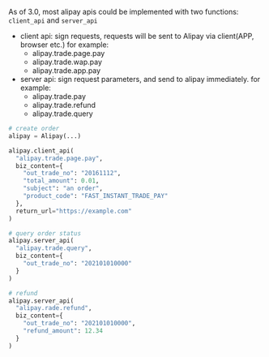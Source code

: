 As of 3.0, most alipay apis could be implemented with two functions: `client_api` and `server_api`

* client api: sign requests, requests will be sent to Alipay via client(APP, browser etc.) for example:
  * alipay.trade.page.pay
  * alipay.trade.wap.pay
  * alipay.trade.app.pay
* server api: sign request parameters, and send to alipay immediately. for example:
  * alipay.trade.pay
  * alipay.trade.refund
  * alipay.trade.query


```python
# create order
alipay = Alipay(...)

alipay.client_api(
  "alipay.trade.page.pay",
  biz_content={
    "out_trade_no": "20161112",
    "total_amount": 0.01,
    "subject": "an order",
    "product_code": "FAST_INSTANT_TRADE_PAY"
  },
  return_url="https://example.com" 
)

# query order status
alipay.server_api(
  "alipay.trade.query",
  biz_content={
    "out_trade_no": "202101010000"
  }
)

# refund
alipay.server_api(
  "alipay.rade.refund",
  biz_content={
    "out_trade_no": "202101010000",
    "refund_amount": 12.34
  }
)
```
